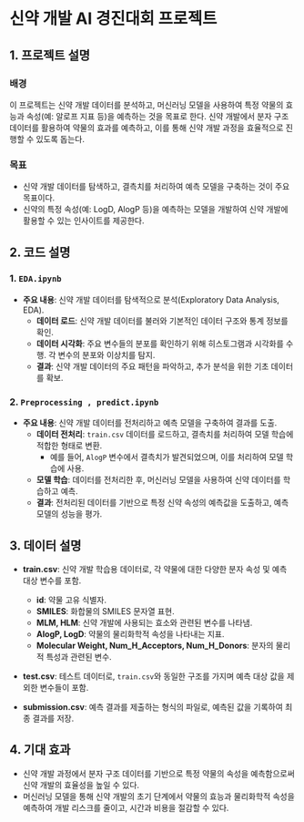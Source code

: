 # 신약 개발 AI 경진대회 프로젝트

## 1. 프로젝트 설명

### 배경
이 프로젝트는 신약 개발 데이터를 분석하고, 머신러닝 모델을 사용하여 특정 약물의 효능과 속성(예: 알로프 지표 등)을 예측하는 것을 목표로 한다. 신약 개발에서 분자 구조 데이터를 활용하여 약물의 효과를 예측하고, 이를 통해 신약 개발 과정을 효율적으로 진행할 수 있도록 돕는다.

### 목표
- 신약 개발 데이터를 탐색하고, 결측치를 처리하여 예측 모델을 구축하는 것이 주요 목표이다.
- 신약의 특정 속성(예: LogD, AlogP 등)을 예측하는 모델을 개발하여 신약 개발에 활용할 수 있는 인사이트를 제공한다.

## 2. 코드 설명

### 1. `EDA.ipynb`
- **주요 내용**: 신약 개발 데이터를 탐색적으로 분석(Exploratory Data Analysis, EDA).
  - **데이터 로드**: 신약 개발 데이터를 불러와 기본적인 데이터 구조와 통계 정보를 확인.
  - **데이터 시각화**: 주요 변수들의 분포를 확인하기 위해 히스토그램과 시각화를 수행. 각 변수의 분포와 이상치를 탐지.
  - **결과**: 신약 개발 데이터의 주요 패턴을 파악하고, 추가 분석을 위한 기초 데이터를 확보.

### 2. `Preprocessing , predict.ipynb`
- **주요 내용**: 신약 개발 데이터를 전처리하고 예측 모델을 구축하여 결과를 도출.
  - **데이터 전처리**: `train.csv` 데이터를 로드하고, 결측치를 처리하여 모델 학습에 적합한 형태로 변환.
    - 예를 들어, `AlogP` 변수에서 결측치가 발견되었으며, 이를 처리하여 모델 학습에 사용.
  - **모델 학습**: 데이터를 전처리한 후, 머신러닝 모델을 사용하여 신약 데이터를 학습하고 예측.
  - **결과**: 전처리된 데이터를 기반으로 특정 신약 속성의 예측값을 도출하고, 예측 모델의 성능을 평가.

## 3. 데이터 설명

- **train.csv**: 신약 개발 학습용 데이터로, 각 약물에 대한 다양한 분자 속성 및 예측 대상 변수를 포함.
  - **id**: 약물 고유 식별자.
  - **SMILES**: 화합물의 SMILES 문자열 표현.
  - **MLM, HLM**: 신약 개발에 사용되는 효소와 관련된 변수를 나타냄.
  - **AlogP, LogD**: 약물의 물리화학적 속성을 나타내는 지표.
  - **Molecular Weight, Num_H_Acceptors, Num_H_Donors**: 분자의 물리적 특성과 관련된 변수.

- **test.csv**: 테스트 데이터로, `train.csv`와 동일한 구조를 가지며 예측 대상 값을 제외한 변수들이 포함.

- **submission.csv**: 예측 결과를 제출하는 형식의 파일로, 예측된 값을 기록하여 최종 결과를 저장.

## 4. 기대 효과
- 신약 개발 과정에서 분자 구조 데이터를 기반으로 특정 약물의 속성을 예측함으로써 신약 개발의 효율성을 높일 수 있다.
- 머신러닝 모델을 통해 신약 개발의 초기 단계에서 약물의 효능과 물리화학적 속성을 예측하여 개발 리스크를 줄이고, 시간과 비용을 절감할 수 있다.
